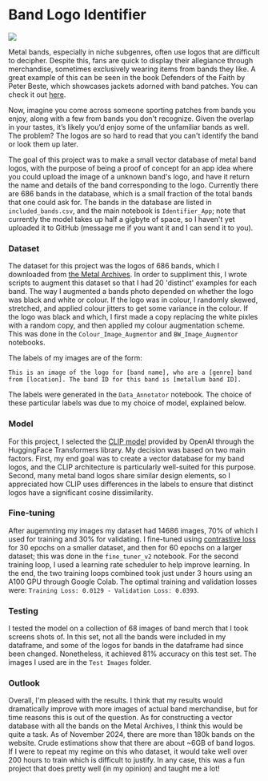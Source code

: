 # Band Logo Identifier

![](https://drive.google.com/uc?export=view&id=1uK2TdenSsdZ1rBB334NJ3U0kZidgbfII)

Metal bands, especially in niche subgenres, often use logos that are difficult to decipher. Despite this, fans are quick to display their allegiance through merchandise,
sometimes exclusively wearing items from bands they like. A great example of this can be seen in the book Defenders of the Faith by Peter Beste, which showcases jackets 
adorned with band patches. You can check it out [here](https://www.peterbeste.com/shop/defenders-of-the-faith-limited-edition).

Now, imagine you come across someone sporting patches from bands you enjoy, along with a few from bands you don't recognize. Given the overlap in your tastes, 
it’s likely you’d enjoy some of the unfamiliar bands as well. The problem? The logos are so hard to read that you can't identify the band or look them up later.

The goal of this project was to make a small vector database of metal band logos, with the purpose of being a proof of concept for an app idea where you could 
upload the image of a unknown band's logo, and have it return the name and details of the band corresponding to the logo. Currently there are 686 bands in the database, which 
is a small fraction of the total bands that one could ask for. The bands in the database are listed in ```included_bands.csv```, and the main notebook is ```Identifier_App```; note that currently the model takes up half a gigbyte of space, so I haven't yet uploaded it to GitHub (message me if you want it and I can send it to you).

### Dataset

The dataset for this project was the logos of 686 bands, which I downloaded from [the Metal Archives](https://www.metal-archives.com/). In order to suppliment this, I wrote scripts to 
augment this dataset so that I had 20 'distinct' examples for each band. The way I augmented a bands photo depended on whether the logo was black and white or colour. If the logo was 
in colour, I randomly skewed, stretched, and applied colour jitters to get some variance in the colour. If the logo was black and which, I first made a copy replacing the white
pixles with a random copy, and then applied my colour augmentation scheme. This was done in the ```Colour_Image_Augmentor``` and ```BW_Image_Augmentor``` notebooks. 

The labels of my images are of the form:

```
This is an image of the logo for [band name], who are a [genre] band
from [location]. The band ID for this band is [metallum band ID].
```

The labels were generated in the ```Data_Annotator``` notebook. The choice of these particular labels was due to my choice of model, explained below. 

### Model 

For this project, I selected the [CLIP model](https://openai.com/index/clip/) provided by OpenAI through the HuggingFace Transformers library. My decision was based on two main factors. 
First, my end goal was to create a vector database for my band logos, and the CLIP architecture is particularly well-suited for this purpose. Second, many metal band logos 
share similar design elements, so I appreciated how CLIP uses differences in the labels to ensure that distinct logos have a significant cosine dissimilarity.

### Fine-tuning

After augemnting my images my dataset had 14686 images, 70% of which I used for training and 30% for validating. I fine-tuned using [contrastive loss](https://medium.com/towards-data-science/contrastive-loss-explaned-159f2d4a87ec) for 30 epochs
on a smaller dataset, and then for 60 epochs on a larger dataset; this was done in the ```fine_tuner_v2``` notebook. For the second training loop, I used a learning rate scheduler to 
help improve learning. In the end, the two training loops combined took just under 3 hours using an A100 GPU through Google Colab. The optimal training and validation losses were:
```Training Loss: 0.0129 - Validation Loss: 0.0393```.

### Testing 

I tested the model on a collection of 68 images of band merch that I took screens shots of. In this set, not all the bands were included in my dataframe, and some of the logos for bands 
in the dataframe had since been changed. Nonetheless, it achieved 81% accuracy on this test set. The images I used are in the ```Test Images``` folder. 

### Outlook

Overall, I'm pleased with the results. I think that my results would dramatically improve with more images of actual band merchandise, but for time reasons this is out of the question. 
As for constructing a vector database with all the bands on the Metal Archives, I think this would be quite a task. As of November 2024, there are more than 180k bands on the website. 
Crude estimations show that there are about ~6GB of band logos. If I were to repeat my regime on this who dataset, it would take well over 200 hours to train which is difficult to justify. In any case, this was a fun project that does pretty well (in my opinion) and taught me a lot!



